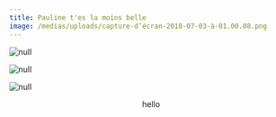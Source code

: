 ```yaml
---
title: Pauline t'es la moins belle
image: /medias/uploads/capture-d’écran-2018-07-03-à-01.00.08.png
---
```

![null](/medias/uploads/capture-d’écran-2018-07-03-à-00.59.58.png)

![null](/medias/uploads/capture-d’écran-2018-07-03-à-01.00.17.png)

![null](/medias/uploads/capture-d’écran-2018-07-03-à-01.00.31.png)

<center>hello</center>
